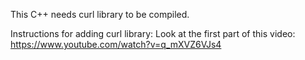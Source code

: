 This C++ needs curl library to be compiled.

Instructions for adding curl library:
Look at the first part of this video:
https://www.youtube.com/watch?v=q_mXVZ6VJs4

<!-- 1. Clone this curl project from github - `https://github.com/curl/curl`
2. Open `Developer Command Prompt for VS 2022`
3. Run `${curl-dir}> buildconf.bat`
4. Then, from the winbuild directory, start the build with the following commands.
5. `${curl-dir}> cd winbuild`
6. `${curl-dir}\winbuild> nmake /f Makefile.vc mode=static`

Now we will add some things to VS from this directory `curl\builds\libcurl-vc-x86-release-static-ipv6-sspi-schannel`

In Visual Studio:
1. Open `Project Properties`
2. Go to `C/C++` and add `[path to curl]\curl\builds\libcurl-vc-x86-release-static-ipv6-sspi-schannel\include` to `Additional Include Directories`
3. Go to `Linker`, into `General`
4. Add `[path to curl]\curl\builds\libcurl-vc-x86-release-static-ipv6-sspi-schannel\lib` to `Additional Library Dependencies`
5. You are good to go! -->
